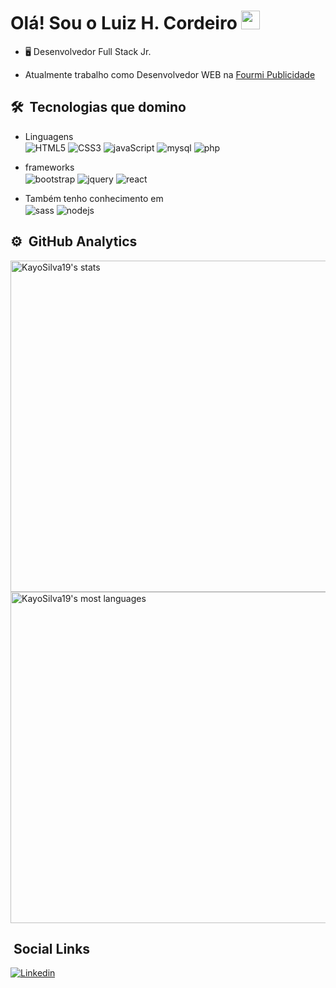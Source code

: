 <h1> Olá! Sou o Luiz H. Cordeiro <img src="https://raw.githubusercontent.com/kaueMarques/kaueMarques/master/hi.gif" width="30px"></h1>

- 🖥 Desenvolvedor Full Stack Jr. 

- Atualmente trabalho como Desenvolvedor WEB na [Fourmi Publicidade](https://fourmi.com.br/)

## 🛠 &nbsp;Tecnologias que domino

- Linguagens  
<img src="https://img.shields.io/badge/HTML5-E34F26?style=for-the-badge&logo=html5&logoColor=white" alt="HTML5" align="center"> <img src="https://img.shields.io/badge/CSS3-1572B6?style=for-the-badge&logo=css3&logoColor=white" alt="CSS3" align="center"> <img src="https://img.shields.io/badge/JavaScript-F7DF1E?style=for-the-badge&logo=javascript&logoColor=black" alt="javaScript" align="center">  <img src="https://img.shields.io/badge/MySQL-00000F?style=for-the-badge&logo=mysql&logoColor=white" alt="mysql" align="center">  <img src="https://img.shields.io/badge/PHP-777BB4?style=for-the-badge&logo=php&logoColor=white" alt="php" align="center">

- frameworks  
<img src="https://img.shields.io/badge/Bootstrap-563D7C?style=for-the-badge&logo=bootstrap&logoColor=white" alt="bootstrap" align="center"> <img src="https://img.shields.io/badge/jQuery-0769AD?style=for-the-badge&logo=jquery&logoColor=white" alt="jquery" align="center"> <img src="https://img.shields.io/badge/React-20232A?style=for-the-badge&logo=react&logoColor=61DAFB" alt="react" align="center"> 

- Também tenho conhecimento em  
<img src="https://img.shields.io/badge/Sass-CC6699?style=for-the-badge&logo=sass&logoColor=white" alt="sass" align="center"> <img src="https://img.shields.io/badge/Node.js-43853D?style=for-the-badge&logo=node.js&logoColor=white" alt="nodejs" align="center"> 


## ⚙️ &nbsp;GitHub Analytics
<img width="530em" src="https://github-readme-stats.vercel.app/api?username=luizhcordeiro&show_icons=true&theme=radical" alt="KayoSilva19's stats"/><img width="530em" src="https://github-readme-stats.vercel.app/api/top-langs/?username=luizhcordeiro&layout=compact&theme=tokyonight" alt="KayoSilva19's most languages"/>

## &nbsp;Social Links

[![Linkedin](https://img.shields.io/badge/LinkedIn-0077B5?style=for-the-badge&logo=linkedin&logoColor=white)](https://www.linkedin.com/in/luizh-cordeiro/)
